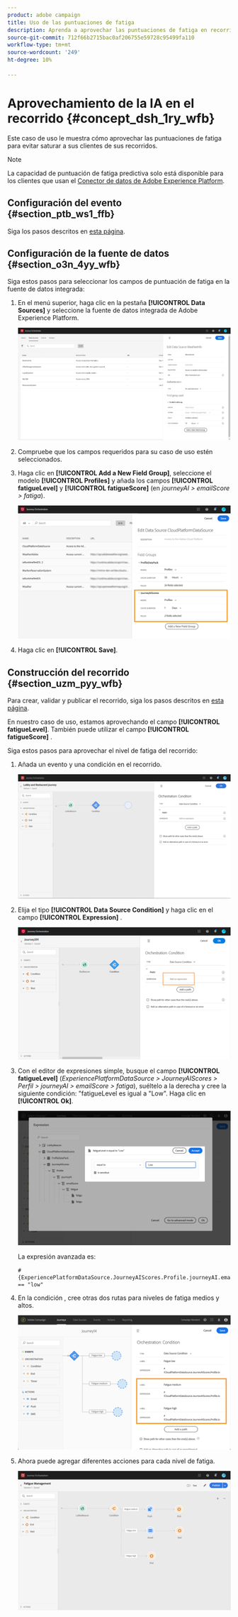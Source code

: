 ```yaml
---
product: adobe campaign
title: Uso de las puntuaciones de fatiga
description: Aprenda a aprovechar las puntuaciones de fatiga en recorridos
source-git-commit: 712f66b2715bac0af206755e59728c95499fa110
workflow-type: tm+mt
source-wordcount: '249'
ht-degree: 10%

---
```



# Aprovechamiento de la IA en el recorrido {#concept_dsh_1ry_wfb}

Este caso de uso le muestra cómo aprovechar las puntuaciones de fatiga para evitar saturar a sus clientes de sus recorridos.

>[!NOTE]
>
>La capacidad de puntuación de fatiga predictiva solo está disponible para los clientes que usan el [Conector de datos de Adobe Experience Platform](https://docs.adobe.com/content/help/en/campaign-standard/using/developing/mapping-campaign-and-aep-data/aep-about-data-connector.html).

## Configuración del evento {#section_ptb_ws1_ffb}

Siga los pasos descritos en [esta página](../event/about-events.md).

## Configuración de la fuente de datos {#section_o3n_4yy_wfb}

Siga estos pasos para seleccionar los campos de puntuación de fatiga en la fuente de datos integrada:

1. En el menú superior, haga clic en la pestaña **[!UICONTROL Data Sources]** y seleccione la fuente de datos integrada de Adobe Experience Platform.

   ![](../assets/journey23.png)

1. Compruebe que los campos requeridos para su caso de uso estén seleccionados.
1. Haga clic en **[!UICONTROL Add a New Field Group]**, seleccione el modelo **[!UICONTROL Profiles]** y añada los campos **[!UICONTROL fatigueLevel]** y **[!UICONTROL fatigueScore]** (en _journeyAI > emailScore > fatiga_).

   ![](../assets/journeyuc3_1.png)

1. Haga clic en **[!UICONTROL Save]**.

## Construcción del recorrido {#section_uzm_pyy_wfb}

Para crear, validar y publicar el recorrido, siga los pasos descritos en [esta página](../building-journeys/journey.md).

En nuestro caso de uso, estamos aprovechando el campo **[!UICONTROL fatigueLevel]**. También puede utilizar el campo **[!UICONTROL fatigueScore]** .

Siga estos pasos para aprovechar el nivel de fatiga del recorrido:

1. Añada un evento y una condición en el recorrido.

   ![](../assets/journeyuc2_14.png)

1. Elija el tipo **[!UICONTROL Data Source Condition]** y haga clic en el campo **[!UICONTROL Expression]** . 

   ![](../assets/journeyuc3_2.png)

1. Con el editor de expresiones simple, busque el campo **[!UICONTROL fatigueLevel]** (_ExperiencePlatformDataSource > JourneyAIScores > Perfil > journeyAI > emailScore > fatiga_), suéltelo a la derecha y cree la siguiente condición: &quot;fatigueLevel es igual a &quot;Low&quot;. Haga clic en **[!UICONTROL Ok]**.

   ![](../assets/journeyuc3_3.png)

   La expresión avanzada es:

   ```
   #{ExperiencePlatformDataSource.JourneyAIScores.Profile.journeyAI.emailScore.fatigue.fatigueLevel} == "low"
   ```

1. En la condición , cree otras dos rutas para niveles de fatiga medios y altos.

   ![](../assets/journeyuc3_4.png)

1. Ahora puede agregar diferentes acciones para cada nivel de fatiga.

   ![](../assets/journeyuc3_5.png)
